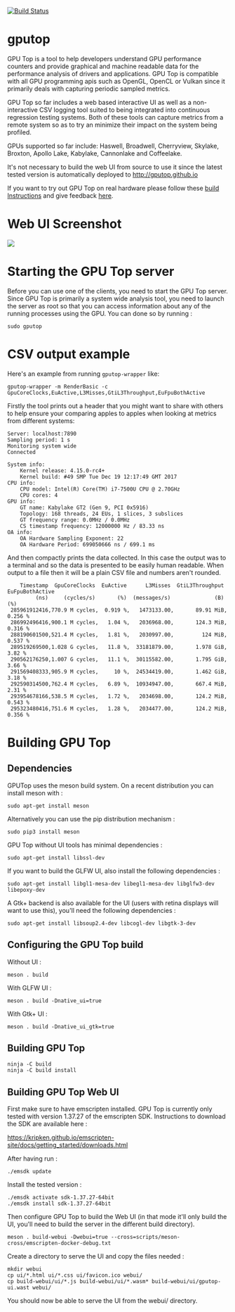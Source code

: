 [![Build Status](https://travis-ci.org/rib/gputop.svg?branch=master)](https://travis-ci.org/rib/gputop)

# gputop

GPU Top is a tool to help developers understand GPU performance counters and provide graphical and machine readable data for the performance analysis of drivers and applications. GPU Top is compatible with all GPU programming apis such as OpenGL, OpenCL or Vulkan since it primarily deals with capturing periodic sampled metrics.

GPU Top so far includes a web based interactive UI as well as a non-interactive CSV logging tool suited to being integrated into continuous regression testing systems. Both of these tools can capture metrics from a remote system so as to try an minimize their impact on the system being profiled.

GPUs supported so far include: Haswell, Broadwell, Cherryview, Skylake, Broxton, Apollo Lake, Kabylake, Cannonlake and Coffeelake.

It's not necessary to build the web UI from source to use it since the latest tested version is automatically deployed to http://gputop.github.io

If you want to try out GPU Top on real hardware please follow these [build Instructions](https://github.com/rib/gputop/wiki/Build-Instructions) and give feedback [here](https://github.com/rib/gputop/issues).

# Web UI Screenshot

![](https://raw.githubusercontent.com/wiki/rib/gputop/images/webui-imgui-screenshot.png)

# Starting the GPU Top server

Before you can use one of the clients, you need to start the GPU Top server. Since GPU Top is primarily a system wide analysis tool, you need to launch the server as root so that you can access information about any of the running processes using the GPU. You can done so by running :

```
sudo gputop
```

# CSV output example

Here's an example from running `gputop-wrapper` like:

```
gputop-wrapper -m RenderBasic -c GpuCoreClocks,EuActive,L3Misses,GtiL3Throughput,EuFpuBothActive
```

Firstly the tool prints out a header that you might want to share with others to help ensure your comparing apples to apples when looking at metrics from different systems:

```
Server: localhost:7890
Sampling period: 1 s
Monitoring system wide
Connected

System info:
	Kernel release: 4.15.0-rc4+
	Kernel build: #49 SMP Tue Dec 19 12:17:49 GMT 2017
CPU info:
	CPU model: Intel(R) Core(TM) i7-7500U CPU @ 2.70GHz
	CPU cores: 4
GPU info:
	GT name: Kabylake GT2 (Gen 9, PCI 0x5916)
	Topology: 168 threads, 24 EUs, 1 slices, 3 subslices
	GT frequency range: 0.0MHz / 0.0MHz
	CS timestamp frequency: 12000000 Hz / 83.33 ns
OA info:
	OA Hardware Sampling Exponent: 22
	OA Hardware Period: 699050666 ns / 699.1 ms
```

And then compactly prints the data collected. In this case the output was to a terminal and so the data is presented to be easily human readable. When output to a file then it will be a plain CSV file and numbers aren't rounded.

```
    Timestamp  GpuCoreClocks  EuActive      L3Misses  GtiL3Throughput  EuFpuBothActive
         (ns)     (cycles/s)       (%)  (messages/s)              (B)              (%)
 285961912416,770.9 M cycles,  0.919 %,   1473133.00,       89.91 MiB,         0.256 %
 286992496416,900.1 M cycles,   1.04 %,   2036968.00,       124.3 MiB,         0.316 %
 288190601500,521.4 M cycles,   1.81 %,   2030997.00,         124 MiB,         0.537 %
 289519269500,1.028 G cycles,   11.8 %,  33181879.00,       1.978 GiB,          3.82 %
 290562176250,1.007 G cycles,   11.1 %,  30115582.00,       1.795 GiB,          3.66 %
 291569408333,905.9 M cycles,     10 %,  24534419.00,       1.462 GiB,          3.18 %
 292590314500,762.4 M cycles,   6.89 %,  10934947.00,       667.4 MiB,          2.31 %
 293954678166,538.5 M cycles,   1.72 %,   2034698.00,       124.2 MiB,         0.543 %
 295323480416,751.6 M cycles,   1.28 %,   2034477.00,       124.2 MiB,         0.356 %
```

# Building GPU Top

## Dependencies

GPUTop uses the meson build system. On a recent distribution you can install meson with :

```
sudo apt-get install meson
```

Alternatively you can use the pip distribution mechanism :

```
sudo pip3 install meson
```

GPU Top without UI tools has minimal dependencies :

```
sudo apt-get install libssl-dev
```

If you want to build the GLFW UI, also install the following dependencies :

```
sudo apt-get install libgl1-mesa-dev libegl1-mesa-dev libglfw3-dev libepoxy-dev
```

A Gtk+ backend is also available for the UI (users with retina displays will want to use this), you'll need the following dependencies :

```
sudo apt-get install libsoup2.4-dev libcogl-dev libgtk-3-dev
```

## Configuring the GPU Top build

Without UI :

```
meson . build
```

With GLFW UI :

```
meson . build -Dnative_ui=true
```

With Gtk+ UI :

```
meson . build -Dnative_ui_gtk=true
```

## Building GPU Top

```
ninja -C build
ninja -C build install
```

## Building GPU Top Web UI

First make sure to have emscripten installed. GPU Top is currently
only tested with version 1.37.27 of the emscripten SDK. Instructions
to download the SDK are available here :

https://kripken.github.io/emscripten-site/docs/getting_started/downloads.html

After having run :

```
./emsdk update
```

Install the tested version :

```
./emsdk activate sdk-1.37.27-64bit
./emsdk install sdk-1.37.27-64bit
```

Then configure GPU Top to build the Web UI (in that mode it'll only
build the UI, you'll need to build the server in the different build
directory).

```
meson . build-webui -Dwebui=true --cross=scripts/meson-cross/emscripten-docker-debug.txt
```

Create a directory to serve the UI and copy the files needed :

```
mkdir webui
cp ui/*.html ui/*.css ui/favicon.ico webui/
cp build-webui/ui/*.js build-webui/ui/*.wasm* build-webui/ui/gputop-ui.wast webui/
```

You should now be able to serve the UI from the webui/ directory.
